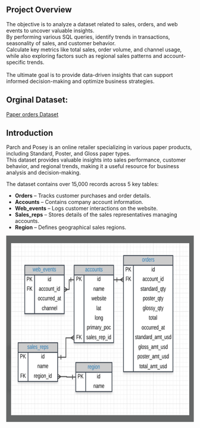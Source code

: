 
## Project Overview 
The objective is to analyze a dataset related to sales, orders, and web events to uncover valuable insights. <br> By performing various SQL queries, identify trends in transactions, seasonality of sales, and customer behavior. <br>
Calculate key metrics like total sales, order volume, and channel usage, while also exploring factors such as regional sales patterns and account-specific trends. 
<br><br>
The ultimate goal is to provide data-driven insights that can support informed decision-making and optimize business strategies.

## Orginal Dataset: 
[Paper orders Dataset](https://github.com/xindalok/Paper_sales_calculations---SQL/blob/main/dataset/Parch%20and%20Posey%20file.txt)


## Introduction
Parch and Posey is an online retailer specializing in various paper products, including Standard, Poster, and Gloss paper types. <br>
This dataset provides valuable insights into sales performance, customer behavior, and regional trends, making it a useful resource for business analysis and decision-making.

The dataset contains over 15,000 records across 5 key tables:

- **Orders** – Tracks customer purchases and order details.
- **Accounts** – Contains company account information.
- **Web_events** – Logs customer interactions on the website.
- **Sales_reps** – Stores details of the sales representatives managing accounts.
- **Region** – Defines geographical sales regions. <br>

<img src="images/sche.png" alt="Description" width="700" height="500">
